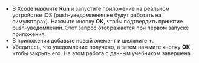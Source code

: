
* В Xcode нажмите **Run** и запустите приложение на реальном устройстве iOS (push-уведомления не будут работать на симуляторах). Нажмите кнопку **ОК**, чтобы подтвердить принятие push-уведомлений. Этот запрос отображается при первом запуске приложения.
* В приложении добавьте новый элемент и щелкните **+**.
* Убедитесь, что уведомление получено, а затем нажмите кнопку **ОК** , чтобы закрыть его. На этом работа с данным учебником завершена.



<!--HONumber=Nov16_HO3-->


